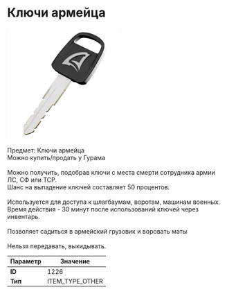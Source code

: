 # Ключи армейца

![Item Image](../img/1226.webp?raw=true)

Предмет: Ключи армейца<br>Можно купить/продать у Гурама<br><br>Можно получить, подобрав ключи с места смерти сотрудника армии ЛС, СФ или ТСР.<br>Шанс на выпадение ключей составляет 50 процентов.<br><br>Используется для доступа к шлагбаумам, воротам, машинам военных.<br>Время действия - 30 минут после использований ключей через инвентарь.<br><br>Позволяет садиться в армейский грузовик и воровать маты<br><br>Нельзя передавать, выкидывать.


| Параметр | Значение |
|----------|----------|
| **ID** | 1226 |
| **Тип** | ITEM_TYPE_OTHER |

